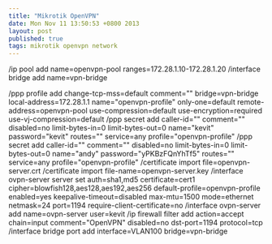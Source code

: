 ```yaml
---
title: "Mikrotik OpenVPN"
date: Mon Nov 11 13:50:53 +0800 2013
layout: post
published: true
tags: mikrotik openvpn network 
---
```



/ip pool add name=openvpn-pool ranges=172.28.1.10-172.28.1.20
/interface bridge add name=vpn-bridge

/ppp profile add change-tcp-mss=default comment="" bridge=vpn-bridge
local-address=172.28.1.1 name="openvpn-profile" only-one=default
remote-address=openvpn-pool use-compression=default
use-encryption=required use-vj-compression=default 
/ppp secret add caller-id="" comment="" disabled=no limit-bytes-in=0
limit-bytes-out=0 name="kevit" password="kevit" routes="" service=any
profile="openvpn-profile"
/ppp secret add caller-id="" comment="" disabled=no limit-bytes-in=0
limit-bytes-out=0 name="andy" password="yPKBzFQnYhTf5" routes=""
service=any profile="openvpn-profile"
/certificate import file=openvpn-server.crt
/certificate import file-name=openvpn-server.key
/interface ovpn-server server set auth=sha1,md5 certificate=cert1
cipher=blowfish128,aes128,aes192,aes256 default-profile=openvpn-profile
enabled=yes keepalive-timeout=disabled max-mtu=1500 mode=ethernet
netmask=24 port=1194 require-client-certificate=no
/interface ovpn-server add name=ovpn-server user=kevit
/ip firewall filter add action=accept chain=input comment="OpenVPN"
disabled=no dst-port=1194 protocol=tcp
/interface bridge port add interface=VLAN100 bridge=vpn-bridge

